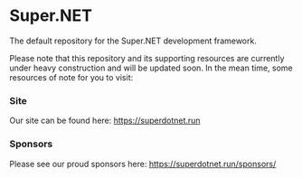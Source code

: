 # Super.NET
The default repository for the Super.NET development framework.

Please note that this repository and its supporting resources are currently under heavy construction and will be updated soon.  In the mean time, some resources of note for you to visit:

### Site
Our site can be found here:
https://superdotnet.run

### Sponsors
Please see our proud sponsors here:
https://superdotnet.run/sponsors/
